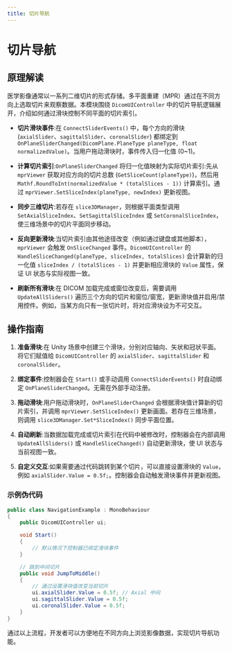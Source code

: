 ```yaml
---
title: 切片导航
---
```

# 切片导航

## 原理解读

医学影像通常以一系列二维切片的形式存储。多平面重建（MPR）通过在不同方向上选取切片来观察数据。本模块围绕 `DicomUIController` 中的切片导航逻辑展开，介绍如何通过滑块控制不同平面的切片索引。

* **切片滑块事件**:在 `ConnectSliderEvents()` 中，每个方向的滑块 (`axialSlider`、`sagittalSlider`、`coronalSlider`) 都绑定到 `OnPlaneSliderChanged(DicomPlane.PlaneType planeType, float normalizedValue)`。当用户拖动滑块时，事件传入归一化值 (0~1)。

* **计算切片索引**:`OnPlaneSliderChanged` 将归一化值映射为实际切片索引:先从 `mprViewer` 获取对应方向的切片总数 (`GetSliceCount(planeType)`)，然后用 `Mathf.RoundToInt(normalizedValue * (totalSlices - 1))` 计算索引。通过 `mprViewer.SetSliceIndex(planeType, newIndex)` 更新视图。

* **同步三维切片**:若存在 `slice3DManager`，则根据平面类型调用 `SetAxialSliceIndex`、`SetSagittalSliceIndex` 或 `SetCoronalSliceIndex`，使三维场景中的切片平面同步移动。

* **反向更新滑块**:当切片索引由其他途径改变（例如通过键盘或其他脚本），`mprViewer` 会触发 `OnSliceChanged` 事件。`DicomUIController` 的 `HandleSliceChanged(planeType, sliceIndex, totalSlices)` 会计算新的归一化值 `sliceIndex / (totalSlices - 1)` 并更新相应滑块的 `Value` 属性，保证 UI 状态与实际视图一致。

* **刷新所有滑块**:在 DICOM 加载完成或窗位改变后，需要调用 `UpdateAllSliders()` 遍历三个方向的切片和窗位/窗宽，更新滑块值并启用/禁用控件。例如，当某方向只有一张切片时，将对应滑块设为不可交互。

## 操作指南

1. **准备滑块**:在 Unity 场景中创建三个滑块，分别对应轴向、矢状和冠状平面。将它们赋值给 `DicomUIController` 的 `axialSlider`、`sagittalSlider` 和 `coronalSlider`。

2. **绑定事件**:控制器会在 `Start()` 或手动调用 `ConnectSliderEvents()` 时自动绑定 `OnPlaneSliderChanged`。无需在外部手动注册。

3. **拖动滑块**:用户拖动滑块时，`OnPlaneSliderChanged` 会根据滑块值计算新的切片索引，并调用 `mprViewer.SetSliceIndex()` 更新画面。若存在三维场景，则调用 `slice3DManager.Set*SliceIndex()` 同步平面位置。

4. **自动刷新**:当数据加载完成或切片索引在代码中被修改时，控制器会在内部调用 `UpdateAllSliders()` 或 `HandleSliceChanged()` 自动更新滑块，使 UI 状态与当前视图一致。

5. **自定义交互**:如果需要通过代码跳转到某个切片，可以直接设置滑块的 `Value`，例如 `axialSlider.Value = 0.5f;`。控制器会自动触发滑块事件并更新视图。

### 示例伪代码

```csharp
public class NavigationExample : MonoBehaviour
{
    public DicomUIController ui;

    void Start()
    {
        // 默认情况下控制器已绑定滑块事件
    }

    // 跳到中间切片
    public void JumpToMiddle()
    {
        // 通过设置滑块值改变当前切片
        ui.axialSlider.Value = 0.5f; // Axial 中间
        ui.sagittalSlider.Value = 0.5f;
        ui.coronalSlider.Value = 0.5f;
    }
}
```

通过以上流程，开发者可以方便地在不同方向上浏览影像数据，实现切片导航功能。
